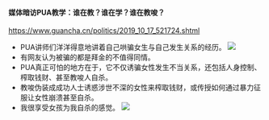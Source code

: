 #### 媒体暗访PUA教学：谁在教？谁在学？谁在教唆？
https://www.guancha.cn/politics/2019_10_17_521724.shtml
- PUA讲师们洋洋得意地讲着自己哄骗女生与自己发生关系的经历。
![](https://i.guancha.cn/news/social/2019/10/17/20191017171154402.jpg)
- 有网友认为被骗的都是拜金的不值得同情。
- PUA真正可怕的地方在于，它不仅诱骗女性发生不当关系，还包括人身控制、榨取钱财、甚至教唆人自杀。
- 教唆伪装成成功人士诱惑涉世不深的女性来榨取钱财，或传授如何通过暴力征服让女性崩溃甚至自杀。
- 我很享受女孩为我自杀的感觉。
![](https://i.guancha.cn/news/social/2019/10/17/20191017170116492.jpg)
